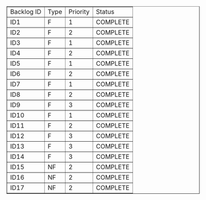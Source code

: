 <table border="1">
<tbody>
<tr><td>Backlog ID</td><td>Type</td><td> Priority</td><td> Status</td></tr>
<tr><td>ID1</td><td>F</td><td>1</td><td>COMPLETE</td></tr>
<tr><td>ID2</td><td>F</td><td>2</td><td>COMPLETE</td></tr>
<tr><td>ID3</td><td>F</td><td>1</td><td>COMPLETE</td></tr>
<tr><td>ID4</td><td>F</td><td>2</td><td>COMPLETE</td></tr>
<tr><td>ID5</td><td>F</td><td>1</td><td>COMPLETE</td></tr>
<tr><td>ID6</td><td>F</td><td>2</td><td>COMPLETE</td></tr>
<tr><td>ID7</td><td>F</td><td>1</td><td>COMPLETE</td></tr>
<tr><td>ID8</td><td>F</td><td>2</td><td>COMPLETE</td></tr>
<tr><td>ID9</td><td>F</td><td>3</td><td>COMPLETE</td></tr>
<tr><td>ID10</td><td>F</td><td>1</td><td>COMPLETE</td></tr>
<tr><td>ID11</td><td>F</td><td>2</td><td>COMPLETE</td></tr>
<tr><td>ID12</td><td>F</td><td>3</td><td>COMPLETE</td></tr>
<tr><td>ID13</td><td>F</td><td>3</td><td>COMPLETE</td></tr>
<tr><td>ID14</td><td>F</td><td>3</td><td>COMPLETE</td></tr>
<tr><td>ID15</td><td>NF</td><td>2</td><td>COMPLETE</td></tr>
<tr><td>ID16</td><td>NF</td><td>2</td><td>COMPLETE</td></tr>
<tr><td>ID17</td><td>NF</td><td>2</td><td>COMPLETE</td></tr>
</tbody>
</table>
